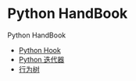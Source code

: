 # Python HandBook

Python HandBook
  - [Python Hook](python-handbook/How-to-use-hook-in-python.md)
  - [Python 迭代器](python-handbook/itertools.md)
  - [行为树](python-handbook/behavior_tree.md)
